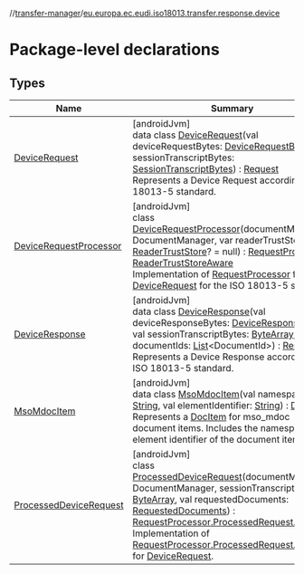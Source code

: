 //[transfer-manager](../../index.md)/[eu.europa.ec.eudi.iso18013.transfer.response.device](index.md)

# Package-level declarations

## Types

| Name                                                         | Summary                                                                                                                                                                                                                                                                                                                                                                                                                                                                                                                                                                                                                                                                                                                                                     |
|--------------------------------------------------------------|-------------------------------------------------------------------------------------------------------------------------------------------------------------------------------------------------------------------------------------------------------------------------------------------------------------------------------------------------------------------------------------------------------------------------------------------------------------------------------------------------------------------------------------------------------------------------------------------------------------------------------------------------------------------------------------------------------------------------------------------------------------|
| [DeviceRequest](-device-request/index.md)                    | [androidJvm]<br>data class [DeviceRequest](-device-request/index.md)(val deviceRequestBytes: [DeviceRequestBytes](../eu.europa.ec.eudi.iso18013.transfer/-device-request-bytes/index.md), val sessionTranscriptBytes: [SessionTranscriptBytes](../eu.europa.ec.eudi.iso18013.transfer/-session-transcript-bytes/index.md)) : [Request](../eu.europa.ec.eudi.iso18013.transfer.response/-request/index.md)<br>Represents a Device Request according to ISO 18013-5 standard.                                                                                                                                                                                                                                                                                 |
| [DeviceRequestProcessor](-device-request-processor/index.md) | [androidJvm]<br>class [DeviceRequestProcessor](-device-request-processor/index.md)(documentManager: DocumentManager, var readerTrustStore: [ReaderTrustStore](../eu.europa.ec.eudi.iso18013.transfer.readerauth/-reader-trust-store/index.md)? = null) : [RequestProcessor](../eu.europa.ec.eudi.iso18013.transfer.response/-request-processor/index.md), [ReaderTrustStoreAware](../eu.europa.ec.eudi.iso18013.transfer.readerauth/-reader-trust-store-aware/index.md)<br>Implementation of [RequestProcessor](../eu.europa.ec.eudi.iso18013.transfer.response/-request-processor/index.md) for [DeviceRequest](-device-request/index.md) for the ISO 18013-5 standard.                                                                                    |
| [DeviceResponse](-device-response/index.md)                  | [androidJvm]<br>data class [DeviceResponse](-device-response/index.md)(val deviceResponseBytes: [DeviceResponseBytes](../eu.europa.ec.eudi.iso18013.transfer/-device-response-bytes/index.md), val sessionTranscriptBytes: [ByteArray](https://kotlinlang.org/api/latest/jvm/stdlib/kotlin-stdlib/kotlin/-byte-array/index.html), val documentIds: [List](https://kotlinlang.org/api/latest/jvm/stdlib/kotlin-stdlib/kotlin.collections/-list/index.html)&lt;DocumentId&gt;) : [Response](../eu.europa.ec.eudi.iso18013.transfer.response/-response/index.md)<br>Represents a Device Response according to ISO 18013-5 standard.                                                                                                                            |
| [MsoMdocItem](-mso-mdoc-item/index.md)                       | [androidJvm]<br>data class [MsoMdocItem](-mso-mdoc-item/index.md)(val namespace: [String](https://kotlinlang.org/api/latest/jvm/stdlib/kotlin-stdlib/kotlin/-string/index.html), val elementIdentifier: [String](https://kotlinlang.org/api/latest/jvm/stdlib/kotlin-stdlib/kotlin/-string/index.html)) : [DocItem](../eu.europa.ec.eudi.iso18013.transfer.response/-doc-item/index.md)<br>Represents a [DocItem](../eu.europa.ec.eudi.iso18013.transfer.response/-doc-item/index.md) for mso_mdoc document items. Includes the namespace and element identifier of the document item.                                                                                                                                                                      |
| [ProcessedDeviceRequest](-processed-device-request/index.md) | [androidJvm]<br>class [ProcessedDeviceRequest](-processed-device-request/index.md)(documentManager: DocumentManager, sessionTranscript: [ByteArray](https://kotlinlang.org/api/latest/jvm/stdlib/kotlin-stdlib/kotlin/-byte-array/index.html), val requestedDocuments: [RequestedDocuments](../eu.europa.ec.eudi.iso18013.transfer.response/-requested-documents/index.md)) : [RequestProcessor.ProcessedRequest.Success](../eu.europa.ec.eudi.iso18013.transfer.response/-request-processor/-processed-request/-success/index.md)<br>Implementation of [RequestProcessor.ProcessedRequest.Success](../eu.europa.ec.eudi.iso18013.transfer.response/-request-processor/-processed-request/-success/index.md) for [DeviceRequest](-device-request/index.md). |
